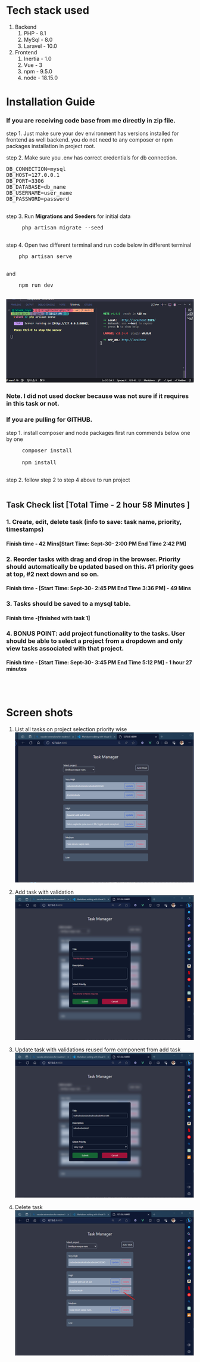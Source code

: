 # Tech stack used

1.  Backend
    1.  PHP - 8.1
    2.  MySql - 8.0
    3.  Laravel - 10.0
2.  Frontend
    1.  Inertia - 1.0
    2.  Vue - 3
    3.  npm - 9.5.0
    4.  node - 18.15.0

# Installation Guide

### If you are receiving code base from me directly in zip file.

step 1. Just make sure your dev environment has versions installed for frontend as well backend. you do not need to any composer or npm packages installation in project root.

step 2. Make sure you .env has correct credentials for db connection.

<pre>
DB_CONNECTION=mysql
DB_HOST=127.0.0.1
DB_PORT=3306
DB_DATABASE=db_name
DB_USERNAME=user_name
DB_PASSWORD=password

</pre>

step 3. Run <b>Migrations and Seeders</b> for initial data

 <pre>
     php artisan migrate --seed
 </pre>

step 4. Open two different terminal and run code below in different terminal

 <pre>
    php artisan serve  
 </pre>

and

 <pre>
    npm run dev
 </pre>

![Alt text](screenshots/terminal-run.png)

### Note. I did not used docker because was not sure if it requires in this task or not.

### If you are pulling for GITHUB.

step 1. install composer and node packages first run commends below one by one

 <pre>
     composer install
 
     npm install
 </pre>

step 2. follow step 2 to step 4 above to run project
<br/>
<br/>

## Task Check list [Total Time - 2 hour 58 Minutes ]

### 1. Create, edit, delete task (info to save: task name, priority, timestamps)

#### Finish time - 42 Mins[Start Time: Sept-30- 2:00 PM End Time 2:42 PM]

### 2. Reorder tasks with drag and drop in the browser. Priority should automatically be updated based on this. #1 priority goes at top, #2 next down and so on.

#### Finish time - [Start Time: Sept-30- 2:45 PM End Time 3:36 PM] - 49 Mins

### 3. Tasks should be saved to a mysql table.

#### Finish time -[finished with task 1]

### 4. BONUS POINT: add project functionality to the tasks. User should be able to select a project from a dropdown and only view tasks associated with that project.

#### Finish time - [Start Time: Sept-30- 3:45 PM End Time 5:12 PM] - 1 hour 27 minutes

<br/>
<br/>

# Screen shots

1. List all tasks on project selection priority wise
   ![Alt text](<screenshots/Screenshot 1.png>)

2. Add task with validation
   ![Alt text](<screenshots/Screenshot 2.png>)

3. Update task with validations reused form component from add task
   ![Alt text](<screenshots/Screenshot 3.png>)

4. Delete task
   ![Alt text](image.png)
